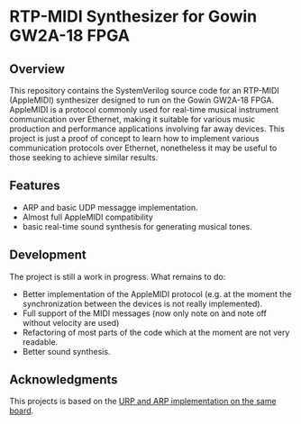 # RTP-MIDI Synthesizer for Gowin GW2A-18 FPGA

## Overview

This repository contains the SystemVerilog source code for an RTP-MIDI (AppleMIDI) synthesizer designed to run on the Gowin GW2A-18 FPGA. AppleMIDI is a protocol commonly used for real-time musical instrument communication over Ethernet, making it suitable for various music production and performance applications involving far away devices. 
This project is just a proof of concept to learn how to implement various communication protocols over Ethernet, nonetheless it may be useful to those seeking to achieve similar results.

## Features

- ARP and basic UDP messagge implementation.
- Almost full AppleMIDI compatibility
- basic real-time sound synthesis for generating musical tones.

## Development

The project is still a work in progress. What remains to do:
- Better implementation of the AppleMIDI protocol (e.g. at the moment the synchronization between the devices is not really implemented).
- Full support of the MIDI messages (now only note on and note off without velocity are used)
- Refactoring of most parts of the code which at the moment are not very readable.
- Better sound synthesis.

## Acknowledgments

This projects is based on the [URP and ARP implementation on the same board](https://github.com/sipeed/TangPrimer-20K-example/tree/main/Ethernet/verilog_UDP).
